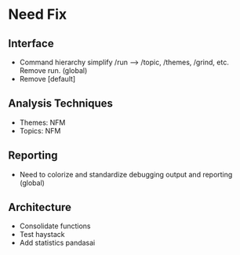 # Need Fix

## Interface
- Command hierarchy simplify /run --> /topic, /themes, /grind, etc.  Remove run. (global)
- Remove [default]

## Analysis Techniques 
- Themes: NFM
- Topics: NFM

## Reporting
- Need to colorize and standardize debugging output and reporting (global)

## Architecture 
- Consolidate functions
- Test haystack
- Add statistics pandasai


